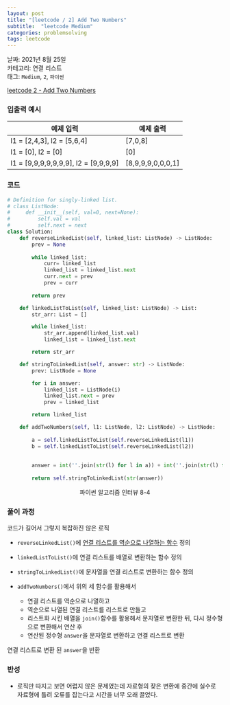 ```yaml
---
layout: post
title: "[leetcode / 2] Add Two Numbers"
subtitle:  "leetcode Medium"
categories: problemsolving
tags: leetcode
---
```


날짜: 2021년 8월 25일  
카테고리: 연결 리스트  
태그: `Medium`, `2`, `파이썬`  


[leetcode 2 - Add Two Numbers](https://leetcode.com/problems/add-two-numbers/)

### 입출력 예시  

|예제 입력|예제 출력|
|---|---|
|l1 = [2,4,3], l2 = [5,6,4]|[7,0,8]|
|l1 = [0], l2 = [0]|[0]|
| l1 = [9,9,9,9,9,9,9], l2 = [9,9,9,9]|[8,9,9,9,0,0,0,1]|  
  
### 코드
  
```python
# Definition for singly-linked list.
# class ListNode:
#     def __init__(self, val=0, next=None):
#         self.val = val
#         self.next = next
class Solution:
    def reverseLinkedList(self, linked_list: ListNode) -> ListNode:
        prev = None
        
        while linked_list:
            curr= linked_list
            linked_list = linked_list.next
            curr.next = prev
            prev = curr
            
        return prev

    def linkedListToList(self, linked_list: ListNode) -> List:
        str_arr: List = []

        while linked_list:
            str_arr.append(linked_list.val)
            linked_list = linked_list.next

        return str_arr

    def stringToLinkedList(self, answer: str) -> ListNode:
        prev: ListNode = None

        for i in answer:
            linked_list = ListNode(i)
            linked_list.next = prev
            prev = linked_list

        return linked_list

    def addTwoNumbers(self, l1: ListNode, l2: ListNode) -> ListNode:
        
        a = self.linkedListToList(self.reverseLinkedList(l1))
        b = self.linkedListToList(self.reverseLinkedList(l2))
        
        
        answer = int(''.join(str(l) for l in a)) + int(''.join(str(l) for l in b))
        
        return self.stringToLinkedList(str(answer))
```
<center> 파이썬 알고리즘 인터뷰 8-4 </center>
  
### 풀이 과정  
  
코드가 길어서 그렇지 복잡하진 않은 로직  

- `reverseLinkedList()`에 [연결 리스트를 역순으로 나열하는 함수](https://hminkim.github.io/problemsolving/2021/08/25/ps_lc_post2/) 정의  
- `linkedListToList()`에 연결 리스트를 배열로 변환하는 함수 정의  
- `stringToLinkedList()`에 문자열을 연결 리스트로 변환하는 함수 정의  
  
- `addTwoNumbers()`에서 위의 세 함수를 활용해서  
    - 연결 리스트를 역순으로 나열하고
    - 역순으로 나열된 연결 리스트를 리스트로 만들고  
    - 리스트화 시킨 배열을 `join()`함수를 활용해서 문자열로 변환한 뒤, 다시 정수형으로 변환해서 연산 후  
    - 연산된 정수형 `answer`을 문자열로 변환하고 연결 리스트로 변환

연결 리스트로 변환 된 `answer`을 반환  

### 반성
   
- 로직만 따지고 보면 어렵지 않은 문제였는데 자료형의 잦은 변환에 중간에 실수로 자료형에 틀려 오류를 잡는다고 시간을 너무 오래 끌었다.  
